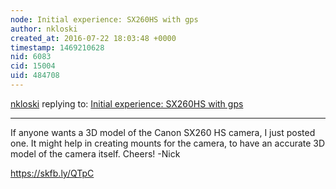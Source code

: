 ```yaml
---
node: Initial experience: SX260HS with gps
author: nkloski
created_at: 2016-07-22 18:03:48 +0000
timestamp: 1469210628
nid: 6083
cid: 15004
uid: 484708
---
```




[nkloski](../profile/nkloski) replying to: [Initial experience: SX260HS with gps](../notes/patcoyle/2-21-2013/initial-experiences-sx260hs-gps)

----
If anyone wants a 3D model of the Canon SX260 HS camera, I just posted one.  It might help in creating mounts for the camera, to have an accurate 3D model of the camera itself.  Cheers! -Nick

https://skfb.ly/QTpC